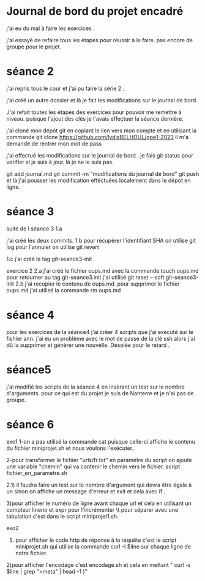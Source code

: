 # Journal de bord du projet encadré

j'ai eu du mal à faire les exercices .

j'ai essayé de refaire tous les étapes pour réussir à le faire. pas encore de groupe pour le projet.

# séance 2

j'ai repris tous le cour et j'ai pu faire la série 2 .

j'ai créé un autre dossier et là je fait les modifications sur le journal de bord.

J'ai refait toutes les étapes des exercices pour pouvoir me remettre à niveau. puisque l'ajout des clés je l'avais effectuer la séance dernière.

j'ai cloné mon dépôt git en copiant le lien vers mon compte et en utilisant la commande git clone https://github.com/lydiaBELHOUL/ppe1-2023 il
m'a demandé de rentrer mon mot de pass

j'ai effectué les modifications sur le journal de bord .
je fais git status pour verifier si je suis à jour.
là je ne le suis pas.


git add journal.md
git commit -m "modifications du journal de bord"
git push
et là j'ai pousser les modification efféctuées  localement dans le dépot en ligne.




# séance 3
suite de l séance 3
1.a

j'ai créé les deux commits.
1.b
  pour récupèrer l'identifiant SHA on utilise git log
  pour l'annuler on utilise git revert

1.c j'ai créé le tag git-seance3-init

exercice 2
2.a j'ai créé le fichier oups.md avec la commande touch oups.md
pour retourner au tag git-seance3.init j'ai utilisé git reset --soft git-seance3-init
2.b
j'ai recopier le contenu de oups.md.
pour supprimer le fichier oups.md j'ai utilisé la commande rm oups.md

# séance 4
pour les exercices de la séance4
j'ai créer 4 scripts que j'ai executé sur le fishier ann.
j'ai eu un problème avec le mot de passe de la clé ssh alors j'ai dû la supprimer et génèrer une nouvelle.
Désolée pour le retard .

# séance5
j'ai modifié les scripts de la séance 4 en insèrant un test sur le nombre d'arguments.
pour ce qui est du projet je suis de Nanterre et je n'ai pas de groupe.

# séance 6
exo1
1-on a pas utilisé la commande cat puisque celle-ci affiche le contenu du fichier miniprojet.sh et nous voulons l'exécuter.

2-pour transformer le fichier "urls/fr.txt" en paramètre du script on ajoute une variable "chemin" qui va contenir le chemin vers le fichier.
script fichier_en_parametre.sh

2.1) il faudra faire un test sur le nombre d'argument qui devra être égale à un sinon on affiche un message d'erreur et exit et cela avec if .

3)pour afficher le numéro de ligne avant chaque url et cela en utilisant un compteur lineno et expr pour l'incrémenter \t pour séparer avec une tabulation c'est dans le script miniprojet1.sh.

exo2
1) pour afficher le code http de réponse à la requête c'est le script miniprojet.sh qui utilise la commande curl -I $line sur chaque ligne de notre fichier.

2)pour afficher l'encodage c'est encodage.sh et cela en mettant " curl -s $line | grep "<meta" | head -1 )"
